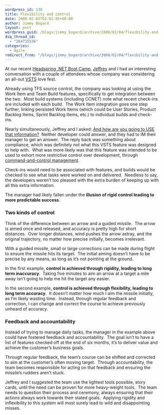 ```yaml
---
wordpress_id: 138
title: Flexibility and control
date: 2008-02-05T02:02:05+00:00
author: Jimmy Bogard
layout: post
wordpress_guid: /blogs/jimmy_bogard/archive/2008/02/04/flexibility-and-control.aspx
dsq_thread_id:
  - "264715536"
categories:
  - Agile
redirect_from: "/blogs/jimmy_bogard/archive/2008/02/04/flexibility-and-control.aspx/"
---
```

At our recent [Headspring .NET Boot Camp](http://codebetter.com/blogs/jeffrey.palermo/archive/2008/02/02/first-headspring-net-boot-camp-wrap-up.aspx), [Jeffrey](http://codebetter.com/blogs/jeffrey.palermo/default.aspx) and I had an interesting conversation with a couple of attendees whose company was considering an all-out [VSTS](http://msdn2.microsoft.com/en-us/vsts2008/products/default.aspx) love fest.

Already using TFS source control, the company was looking at using the Work Item and Team Build features, specifically to get integration between the two.&nbsp; Most build systems (including CCNET) note what recent check-ins are included with each build.&nbsp; The Work Item integration goes one step further, linking persisted Work Items (which could be User Stories, Product Backlog Items, Sprint Backlog Items, etc.) to individual builds and check-ins.

Nearly simultaneously, Jeffrey and I asked: [And how are you going to USE that information?](http://processpeoplepods.blogspot.com/2007/09/and-how-are-you-going-to-use-that.html)&nbsp; Neither developer could answer, and they had to IM their manager to get an answer.&nbsp; The reply back was something about compliance, which was definitely not what this VSTS feature was designed to help with.&nbsp; What was more likely was that this feature was intended to be used to exhort more restrictive control over development, through [command-and-control management](http://www.joelonsoftware.com/items/2006/08/08.html).&nbsp; 

Check-ins would need to be associated with features, and builds would be checked to see what tasks were worked on and delivered.&nbsp; Needless to say, the developers weren&#8217;t too pleased with the extra burden of keeping up with all this extra information.

The manager had likely fallen under the **illusion of rigid control leading to more predictable success**.

### Two kinds of control

Think of the difference between an arrow and a guided missile.&nbsp; The arrow is aimed once and released, and accuracy is pretty high for short distances.&nbsp; Over longer distances, wind pushes the arrow astray, and the original trajectory, no matter how precise initially, becomes irrelevant.

With a guided missile, small or large corrections can be made during flight to ensure the missile hits its target.&nbsp; The initial aiming doesn&#8217;t have to be precise by any means, as long as it&#8217;s not pointing at the ground.

In the first example, **control is achieved through rigidity, leading to long term inaccuracy**.&nbsp; Taking five minutes to aim an arrow at a target a mile away isn&#8217;t going to help me hit the target any easier.

In the second example, **control is achieved through flexibility, leading to long term accuracy**.&nbsp; It doesn&#8217;t matter how much I aim the missile initially, as I&#8217;m likely wasting time.&nbsp; Instead, through regular feedback and correction, I can change and correct the course to achieve previously unheard of accuracy.

### Feedback and accountability

Instead of trying to manage daily tasks, the manager in the example above could have fostered feedback and accountability.&nbsp; The goal isn&#8217;t to have a list of features checked off at the end of six months, it&#8217;s to deliver value and achieve the customer&#8217;s business goals.

Through regular feedback, the team&#8217;s course can be shifted and corrected to aim at the customer&#8217;s often moving target.&nbsp; Through accountability, the team becomes responsible for acting on that feedback and ensuring the missile&#8217;s rudders aren&#8217;t stuck.

Jeffrey and I suggested the team use the lightest tools possible, story cards, until the need can be proven for more heavy-weight tools.&nbsp; The team needs to question their process and ceremony, always ensuring that their actions always work towards their stated goals.&nbsp; Applying rigidity and inflexibility to this system will most surely lead to wild and disappointing misses.